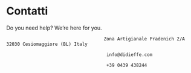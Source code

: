 # Contatti

Do you need help?
We’re here for you.				

										Zona Artigianale Pradenich 2/A 32030 Cesiomaggiore (BL) Italy

										 info@didieffe.com

										 +39 ‭0439 438244‬